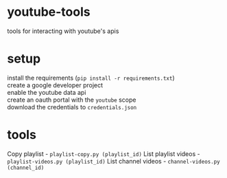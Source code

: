 # youtube-tools
tools for interacting with youtube's apis
# setup
install the requirements (`pip install -r requirements.txt`)  
create a google developer project  
enable the youtube data api  
create an oauth portal with the `youtube` scope  
download the credentials to `credentials.json`
# tools
Copy playlist - `playlist-copy.py (playlist_id)`
List playlist videos - `playlist-videos.py (playlist_id)`
List channel videos - `channel-videos.py (channel_id)`